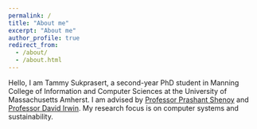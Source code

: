 ```yaml
---
permalink: /
title: "About me"
excerpt: "About me"
author_profile: true
redirect_from: 
  - /about/
  - /about.html
---
```



Hello, I am Tammy Sukprasert, a second-year PhD student in Manning College of Information and Computer Sciences at the University of Massachusetts Amherst. I am advised by [Professor Prashant Shenoy](https://people.cs.umass.edu/~shenoy/) and [Professor David Irwin](https://www.davidirwin.info). My research focus is on computer systems and sustainability.


<!-- # Research Experience

* Quantifying the Benefits of Carbon-Aware Temporal and Spatial Workload Shifting in the Cloud -->
